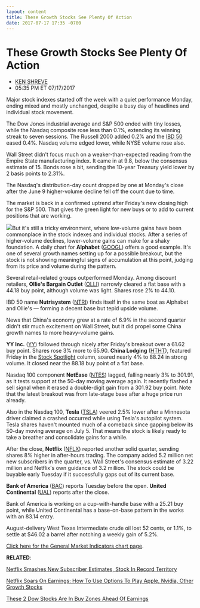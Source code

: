```yaml
---
layout: content
title: These Growth Stocks See Plenty Of Action
date: 2017-07-17 17:35 -0700
---
```



These Growth Stocks See Plenty Of Action
=========================================




* [KEN SHREVE](https://www.investors.com/author/shrevek/ "Posts by KEN SHREVE")
* 05:35 PM ET 07/17/2017




Major stock indexes started off the week with a quiet performance Monday, ending mixed and mostly unchanged, despite a busy day of headlines and individual stock movement.




The Dow Jones industrial average and S&P 500 ended with tiny losses, while the Nasdaq composite rose less than 0.1%, extending its winning streak to seven sessions. The Russell 2000 added 0.2% and the [IBD 50](https://www.investors.com/stock-lists/ibd-50/ibd-50-performance/) eased 0.4%. Nasdaq volume edged lower, while NYSE volume rose also.


Wall Street didn't focus much on a weaker-than-expected reading from the Empire State manufacturing index. It came in at 9.8, below the consensus estimate of 15. Bonds rose a bit, sending the 10-year Treasury yield lower by 2 basis points to 2.31%.


The Nasdaq's distribution-day count dropped by one at Monday's close after the June 9 higher-volume decline fell off the count due to time.


The market is back in a confirmed uptrend after Friday's new closing high for the S&P 500. That gives the green light for new buys or to add to current positions that are working.


![](https://www.investors.com/wp-content/uploads/2017/07/MP_5x4_071717-184x300.png)But it's still a tricky environment, where low-volume gains have been commonplace in the stock indexes and individual stocks. After a series of higher-volume declines, lower-volume gains can make for a shaky foundation. A daily chart for **Alphabet** ([GOOGL](https://research.investors.com/quote.aspx?symbol=GOOGL)) offers a good example. It's one of several growth names setting up for a possible breakout, but the stock is not showing meaningful signs of accumulation at this point, judging from its price and volume during the pattern.


Several retail-related groups outperformed Monday. Among discount retailers, **Ollie's Bargain Outlet** ([OLLI](https://research.investors.com/quote.aspx?symbol=OLLI)) narrowly cleared a flat base with a 44.18 buy point, although volume was light. Shares rose 2% to 44.10.


IBD 50 name **Nutrisystem** ([NTRI](https://research.investors.com/quote.aspx?symbol=NTRI)) finds itself in the same boat as Alphabet and Ollie's — forming a decent base but tepid upside volume.


News that China's economy grew at a rate of 6.9% in the second quarter didn't stir much excitement on Wall Street, but it did propel some China growth names to more heavy-volume gains.


**YY Inc.** ([YY](https://research.investors.com/quote.aspx?symbol=YY)) followed through nicely after Friday's breakout over a 61.62 buy point. Shares rose 3% more to 65.90. **China Lodging** ([HTHT](https://research.investors.com/quote.aspx?symbol=HTHT)), featured Friday in the [Stock Spotlight](https://www.investors.com/stock-lists/stock-spotlight/acquisition-could-fuel-strong-growth-ahead-for-this-china-hotel-name/) column, soared nearly 4% to 88.24 in strong volume. It closed near the 88.18 buy point of a flat base.


Nasdaq 100 component **NetEase** ([NTES](https://research.investors.com/quote.aspx?symbol=NTES)) lagged, falling nearly 3% to 301.91, as it tests support at the 50-day moving average again. It recently flashed a sell signal when it erased a double-digit gain from a 301.92 buy point. Note that the latest breakout was from late-stage base after a huge price run already.


Also in the Nasdaq 100, **Tesla** ([TSLA](https://research.investors.com/quote.aspx?symbol=TSLA)) veered 2.5% lower after a Minnesota driver claimed a crashed occurred while using Tesla's autopilot system. Tesla shares haven't mounted much of a comeback since gapping below its 50-day moving average on July 5. That means the stock is likely ready to take a breather and consolidate gains for a while.


After the close, **Netflix** ([NFLX](https://research.investors.com/quote.aspx?symbol=NFLX)) reported another solid quarter, sending shares 8% higher in after-hours trading. The company added 5.2 million net new subscribers in the quarter, vs. Wall Street's consensus estimate of 3.22 million and Netflix's own guidance of 3.2 million. The stock could be buyable early Tuesday if it successfully gaps out of its current base.


**Bank of America** ([BAC](https://research.investors.com/quote.aspx?symbol=BAC)) reports Tuesday before the open. **United Continental** ([UAL](https://research.investors.com/quote.aspx?symbol=UAL)) reports after the close.


Bank of America is working on a cup-with-handle base with a 25.21 buy point, while United Continental has a base-on-base pattern in the works with an 83.14 entry.


August-delivery West Texas Intermediate crude oil lost 52 cents, or 1.1%, to settle at $46.02 a barrel after notching a weekly gain of 5.2%.


[Click here for the General Market Indicators chart page](https://www.investors.com/wp-content/uploads/2017/07/IBD1707153026GMI.pdf).


**RELATED**:


[Netflix Smashes New Subscriber Estimates, Stock In Record Territory](https://www.investors.com/news/technology/netflix-misses-on-second-quarter-earnings-beats-on-revenue/)


[Netflix Soars On Earnings: How To Use Options To Play Apple, Nvidia, Other Growth Stocks](https://www.investors.com/market-trend/stock-market-today/netflix-soars-on-earnings-how-to-use-options-to-play-growth-stocks-like-apple-nvidia/)


[These 2 Dow Stocks Are In Buy Zones Ahead Of Earnings](https://www.investors.com/news/dows-visa-american-express-are-in-buy-zones-ahead-of-earnings/)


 




